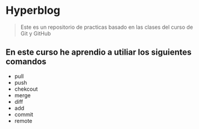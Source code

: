 # Hyperblog
>Este es un repositorio de practicas basado en las clases del curso de Git y GitHub

## En este curso he aprendio a utiliar los siguientes comandos

*  pull
*  push
* chekcout
* merge
* diff
* add
* commit
* remote 

